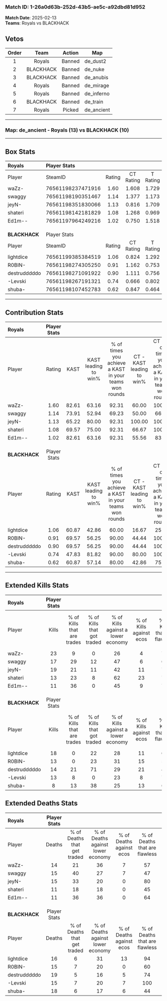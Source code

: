 ### Match ID: 1-26a0d63b-252d-43b5-ae5c-a92dbd81d952  
**Match Date**: 2025-02-13  
**Teams**: Royals vs BLACKHACK  

## Vetos  

| Order | Team | Action | Map |
| :---: | :--: | :----: | --- |
| 1 | Royals | Banned | de_dust2 |
| 2 | BLACKHACK | Banned | de_nuke |
| 3 | BLACKHACK | Banned | de_anubis |
| 4 | Royals | Banned | de_mirage |
| 5 | Royals | Banned | de_inferno |
| 6 | BLACKHACK | Banned | de_train |
| 7 | Royals | Picked | de_ancient |

---  

### **Map**: de_ancient - Royals (13) vs BLACKHACK (10)  
---  

## Box Stats  

| **Royals**    | Player Stats      |        |           |          |       |       |       |         |        |      |     |
| :- | :- | :-: | :-: | :-: | :-: | :-: | :-: | :-: | :-: | :-: | :-: |
| Player        | SteamID           | Rating | CT Rating | T Rating | KAST  |  ADR  | Kills | Assists | Deaths | K/D  | HS% |
| waZz-         | 76561198237471916 |  1.60  |   1.608   |  1.729   | 82.61 | 116.8 |  23   |    4    |   14   | 1.64 | 73  |
| swaggy        | 76561198190351467 |  1.14  |   1.377   |  1.173   | 73.91 | 71.9  |  17   |    4    |   15   | 1.13 | 70  |
| jeyN-         | 76561198351830066 |  1.13  |   0.816   |  1.709   | 65.22 | 68.5  |  19   |    1    |   15   | 1.27 | 63  |
| shateri       | 76561198142181829 |  1.08  |   1.268   |  0.969   | 69.57 | 80.1  |  13   |    4    |   11   | 1.18 | 38  |
| Ed1m--        | 76561197964249216 |  1.02  |   0.750   |  1.518   | 82.61 | 55.8  |  11   |    5    |   11   | 1.00 | 63  |
|               |                   |        |           |          |       |       |       |         |        |      |     |
|               |                   |        |           |          |       |       |       |         |        |      |     |
|               |                   |        |           |          |       |       |       |         |        |      |     |
| **BLACKHACK** | Player Stats      |        |           |          |       |       |       |         |        |      |     |
| Player        | SteamID           | Rating | CT Rating | T Rating | KAST  |  ADR  | Kills | Assists | Deaths | K/D  | HS% |
| lightdice     | 76561199385384519 |  1.06  |   0.824   |  1.292   | 60.87 | 75.9  |  18   |    1    |   16   | 1.13 | 66  |
| R0BIN-        | 76561198274305250 |  0.91  |   1.162   |  0.753   | 69.57 | 61.2  |  13   |    2    |   15   | 0.87 | 38  |
| destrudddddo  | 76561198271091922 |  0.90  |   1.111   |  0.756   | 69.57 | 67.8  |  14   |    7    |   19   | 0.74 | 57  |
| -Levski       | 76561198267191321 |  0.74  |   0.666   |  0.802   | 47.83 | 56.7  |  13   |    1    |   15   | 0.87 | 38  |
| shuba-        | 76561198107452783 |  0.62  |   0.847   |  0.464   | 60.87 | 69.3  |   8   |    3    |   18   | 0.44 | 25  |
---  

## Contribution Stats  

| **Royals**    | Player Stats |       |                      |                                                        |                           |                                                             |                          |                                                            |
| :- | :-: | :-: | :-: | :-: | :-: | :-: | :-: | :-: |
| Player        |    Rating    | KAST  | KAST leading to win% | % of times you achieve a KAST in your teams won rounds | CT - KAST leading to win% | CT - % of times you achieve a KAST in your teams won rounds | T - KAST leading to win% | T - % of times you achieve a KAST in your teams won rounds |
| waZz-         |     1.60     | 82.61 |        63.16         |                         92.31                          |           60.00           |                           100.00                            |          66.67           |                           85.71                            |
| swaggy        |     1.14     | 73.91 |        52.94         |                         69.23                          |           50.00           |                            66.67                            |          55.56           |                           71.43                            |
| jeyN-         |     1.13     | 65.22 |        80.00         |                         92.31                          |          100.00           |                           100.00                            |          66.67           |                           85.71                            |
| shateri       |     1.08     | 69.57 |        75.00         |                         92.31                          |           66.67           |                           100.00                            |          85.71           |                           85.71                            |
| Ed1m--        |     1.02     | 82.61 |        63.16         |                         92.31                          |           55.56           |                            83.33                            |          70.00           |                           100.00                           |
|               |              |       |                      |                                                        |                           |                                                             |                          |                                                            |
|               |              |       |                      |                                                        |                           |                                                             |                          |                                                            |
|               |              |       |                      |                                                        |                           |                                                             |                          |                                                            |
| **BLACKHACK** | Player Stats |       |                      |                                                        |                           |                                                             |                          |                                                            |
| Player        |    Rating    | KAST  | KAST leading to win% | % of times you achieve a KAST in your teams won rounds | CT - KAST leading to win% | CT - % of times you achieve a KAST in your teams won rounds | T - KAST leading to win% | T - % of times you achieve a KAST in your teams won rounds |
| lightdice     |     1.06     | 60.87 |        42.86         |                         60.00                          |           16.67           |                            25.00                            |          62.50           |                           83.33                            |
| R0BIN-        |     0.91     | 69.57 |        56.25         |                         90.00                          |           44.44           |                           100.00                            |          71.43           |                           83.33                            |
| destrudddddo  |     0.90     | 69.57 |        56.25         |                         90.00                          |           44.44           |                           100.00                            |          71.43           |                           83.33                            |
| -Levski       |     0.74     | 47.83 |        81.82         |                         90.00                          |           80.00           |                           100.00                            |          83.33           |                           83.33                            |
| shuba-        |     0.62     | 60.87 |        57.14         |                         80.00                          |           42.86           |                            75.00                            |          71.43           |                           83.33                            |
---  

## Extended Kills Stats  

| **Royals**    | Player Stats |                            |                            |                                    |                         |                              |                                 |                                       |                    |           |
| :- | :-: | :-: | :-: | :-: | :-: | :-: | :-: | :-: | :-: | :-: |
| Player        |    Kills     | % of Kills that are trades | % of Kills that got traded | % of Kills against a lower economy | % of Kills against ecos | % of Kills that are flawless | % of Kills that are close duels | % of Kills that are assisted by flash | Pistol Round Kills | AWP Kills |
| waZz-         |      23      |             9              |             0              |                 26                 |            4            |              70              |               13                |                   0                   |         0          |     2     |
| swaggy        |      17      |             29             |             12             |                 47                 |            6            |              65              |               12                |                   0                   |         0          |     4     |
| jeyN-         |      19      |             21             |             11             |                 42                 |           11            |              74              |                0                |                   0                   |         4          |     4     |
| shateri       |      13      |             23             |             8              |                 62                 |           23            |              77              |                0                |                   8                   |         0          |     0     |
| Ed1m--        |      11      |             36             |             0              |                 45                 |            9            |              73              |                0                |                   0                   |         0          |     0     |
|               |              |                            |                            |                                    |                         |                              |                                 |                                       |                    |           |
|               |              |                            |                            |                                    |                         |                              |                                 |                                       |                    |           |
|               |              |                            |                            |                                    |                         |                              |                                 |                                       |                    |           |
| **BLACKHACK** | Player Stats |                            |                            |                                    |                         |                              |                                 |                                       |                    |           |
| Player        |    Kills     | % of Kills that are trades | % of Kills that got traded | % of Kills against a lower economy | % of Kills against ecos | % of Kills that are flawless | % of Kills that are close duels | % of Kills that are assisted by flash | Pistol Round Kills | AWP Kills |
| lightdice     |      18      |             0              |             22             |                 28                 |           11            |              61              |               11                |                  11                   |         0          |     0     |
| R0BIN-        |      13      |             0              |             23             |                 31                 |           15            |              54              |               15                |                   0                   |         0          |     0     |
| destrudddddo  |      14      |             21             |             71             |                 29                 |           21            |              43              |               14                |                   7                   |         0          |     1     |
| -Levski       |      13      |             8              |             0              |                 23                 |            8            |              77              |                8                |                  15                   |         8          |     0     |
| shuba-        |      8       |             13             |             38             |                 25                 |           13            |              63              |                0                |                   0                   |         0          |     1     |
## Extended Deaths Stats  

| **Royals**    | Player Stats |                             |                                   |                          |                               |                            |                           |               |
| :- | :-: | :-: | :-: | :-: | :-: | :-: | :-: | :-: |
| Player        |    Deaths    | % of Deaths that get traded | % of Deaths against lower economy | % of Deaths against ecos | % of Deaths that are flawless | % of Deaths that are close | % of Deaths while blinded | Deaths to AWP |
| waZz-         |      14      |             21              |                36                 |            7             |              57               |             14             |             7             |       1       |
| swaggy        |      15      |             40              |                27                 |            7             |              47               |             7              |             7             |       2       |
| jeyN-         |      15      |             33              |                20                 |            0             |              80               |             7              |             7             |       3       |
| shateri       |      11      |             18              |                18                 |            0             |              45               |             27             |             9             |       1       |
| Ed1m--        |      11      |             36              |                36                 |            0             |              64               |             0              |             9             |       1       |
|               |              |                             |                                   |                          |                               |                            |                           |               |
|               |              |                             |                                   |                          |                               |                            |                           |               |
|               |              |                             |                                   |                          |                               |                            |                           |               |
| **BLACKHACK** | Player Stats |                             |                                   |                          |                               |                            |                           |               |
| Player        |    Deaths    | % of Deaths that get traded | % of Deaths against lower economy | % of Deaths against ecos | % of Deaths that are flawless | % of Deaths that are close | % of Deaths while blinded | Deaths to AWP |
| lightdice     |      16      |              6              |                31                 |            13            |              94               |             0              |             0             |       1       |
| R0BIN-        |      15      |              7              |                20                 |            0             |              60               |             0              |             7             |       0       |
| destrudddddo  |      19      |              5              |                16                 |            5             |              74               |             5              |             0             |       0       |
| -Levski       |      15      |              7              |                20                 |            7             |              100              |             0              |             0             |       3       |
| shuba-        |      18      |              6              |                17                 |            6             |              44               |             22             |             0             |       0       |
